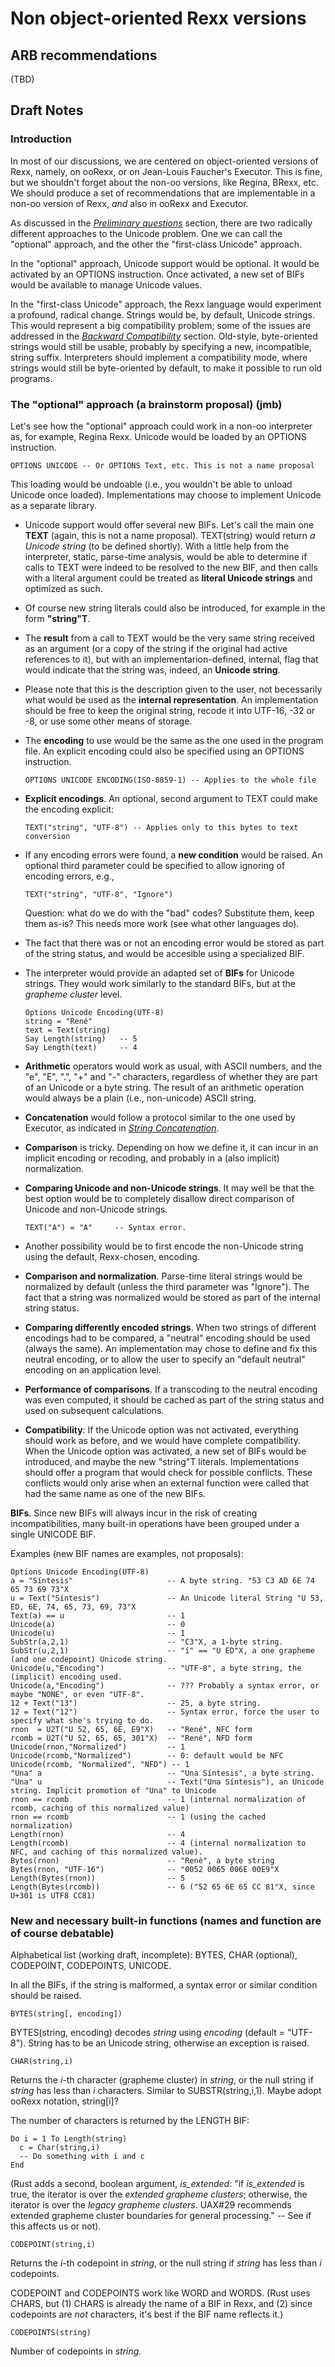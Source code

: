 # Non object-oriented Rexx versions

## ARB recommendations

(TBD)

## Draft Notes

### Introduction

In most of our discussions, we are centered on object-oriented versions of Rexx, namely, on ooRexx, or on Jean-Louis Faucher's Executor. This is fine, but we shouldn't forget about the non-oo versions, like Regina, BRexx, etc. We should produce a
set of recommendations that are implementable in a non-oo version of Rexx, _and_ also in ooRexx and Executor.

As discussed in the *[Preliminary questions](0150_Preliminary_questions.md)* section, there are two radically different approaches to the Unicode problem. One we can call the "optional" approach, and the other the "first-class Unicode" approach. 

In the "optional" approach, Unicode support would be optional. It would be activated by an OPTIONS instruction. Once activated, a new set of BIFs would be available to manage Unicode values.

In the "first-class Unicode" approach, the Rexx language would experiment a profound, radical change. Strings would be, by default, Unicode strings. This would represent a big compatibility problem; some of the issues are addressed in the *[Backward Compatibility](0300_Backward_compatibility.md)* section. Old-style, byte-oriented strings would still be usable, probably by specifying a new, incompatible, string suffix. Interpreters should implement a compatibility mode, where
strings would still be byte-oriented by default, to make it possible to run old programs.

### The "optional" approach (a brainstorm proposal) (jmb)

Let's see how the "optional" approach could work in a non-oo interpreter as, for example, Regina Rexx. Unicode would be loaded by an OPTIONS instruction. 

    OPTIONS UNICODE -- Or OPTIONS Text, etc. This is not a name proposal
This loading would be undoable (i.e., you wouldn't be able to unload Unicode once loaded). Implementations may choose to implement Unicode as a separate library.

* Unicode support would offer several new BIFs. Let's call the main one **TEXT** (again, this is not a name proposal). TEXT(string) would return _a Unicode string_ (to be defined shortly). With a little help from the interpreter, static, parse-time analysis, would be able to determine if calls to TEXT were indeed to be resolved to the new BIF, and then calls with a literal argument could be treated as **literal Unicode strings** and optimized as such.

* Of course new string literals could also be introduced, for example in the form **"string"T**.

* The **result** from a call to TEXT would be the very same string received as an argument (or a copy of the string if the original had active references to it), but with an implementarion-defined, internal, flag that would indicate that the string was, indeed, an **Unicode string**.

* Please note that this is the description given to the user, not becessarily what would be used as the **internal representation**. An implementation should be free to keep the original string, recode it into UTF-16, -32 or -8, or use some other means of storage.

* The **encoding** to use would be the same as the one used in the program file. An explicit encoding could also be specified using an OPTIONS instruction.
  ```
  OPTIONS UNICODE ENCODING(ISO-8859-1) -- Applies to the whole file
  ```
* **Explicit encodings**. An optional, second argument to TEXT could make the encoding explicit:
  ```
  TEXT("string", "UTF-8") -- Applies only to this bytes to text conversion
  ```
* If any encoding errors were found, a **new condition** would be raised. An optional third parameter could be specified to allow ignoring of encoding errors, e.g.,
  ```
  TEXT("string", "UTF-8", "Ignore")
  ```
  Question: what do we do with the "bad" codes? Substitute them, keep them as-is? This needs more work (see what other languages do).
* The fact that there was or not an encoding error would be stored as part of the string status, and would be accesible using a specialized BIF.

* The interpreter would provide an adapted set of **BIFs** for Unicode strings. They would work similarly to the standard BIFs, but at the _grapheme cluster_ level.
  ```
  Options Unicode Encoding(UTF-8)
  string = "René"
  text = Text(string)
  Say Length(string)   -- 5
  Say Length(text)     -- 4
  ```
* **Arithmetic** operators would work as usual, with ASCII numbers, and the "e", "E", ".", "+" and "-" characters, regardless of whether they are part of an Unicode or a byte string. The result of an arithmetic operation would always be a plain (i.e., non-unicode) ASCII string.

* **Concatenation** would follow a protocol similar to the one used by Executor, as indicated in *[String Concatenation](0525_String_concatenation.md)*.

* **Comparison** is tricky. Depending on how we define it, it can incur in an implicit encoding or recoding, and probably in a (also implicit) normalization.
  
* **Comparing Unicode and non-Unicode strings**. It may well be that the best option would be to completely disallow direct comparison of Unicode and non-Unicode strings.
  ```
  TEXT("A") = "A"     -- Syntax error.
  ```
* Another possibility would be to first encode the non-Unicode string using the default, Rexx-chosen, encoding.
    
* **Comparison and normalization**. Parse-time literal strings would be normalized by default (unless the third parameter was "Ignore"). The fact that a string was normalized would be stored as part of the internal string status.
  
* **Comparing differently encoded strings**. When two strings of different encodings had to be compared, a "neutral" encoding should be used (always the same). An implementation may chose to define and fix this neutral encoding, or to allow the user to specify an "default neutral" encoding on an application level.

* **Performance of comparisons**. If a transcoding to the neutral encoding was even computed, it should be cached as part of the string status and used on subsequent calculations.

* **Compatibility**: If the Unicode option was not activated, everything should work as before, and we would have complete compatibility. When the Unicode option was activated, a new set of BIFs would be introduced, and maybe the new "string"T literals. Implementations should offer a program that would check for possible conflicts. These conflicts would only arise when an external function were called that had the same name as one of the new BIFs.

**BIFs**. Since new BIFs will always incur in the risk of creating incompatibilities, many built-in operations have been grouped under a single UNICODE BIF.

Examples (new BIF names are examples, not proposals):

    Options Unicode Encoding(UTF-8)
    a = "Síntesis"                     -- A byte string. "53 C3 AD 6E 74 65 73 69 73"X
    u = Text("Síntesis")               -- An Unicode literal String "U 53, ED, 6E, 74, 65, 73, 69, 73"X
    Text(a) == u                       -- 1        
    Unicode(a)                         -- 0
    Unicode(u)                         -- 1
    SubStr(a,2,1)                      -- "C3"X, a 1-byte string.
    SubStr(u,2,1)                      -- "í" == "U ED"X, a one grapheme (and one codepoint) Unicode string.
    Unicode(u,"Encoding")              -- "UTF-8", a byte string, the (implicit) encoding used.
    Unicode(a,"Encoding")              -- ??? Probably a syntax error, or maybe "NONE", or even "UTF-8".
    12 + Text("13")                    -- 25, a byte string.
    12 = Text("12")                    -- Syntax error, force the user to specify what she's trying to do.
    rnon  = U2T("U 52, 65, 6E, E9"X)   -- "René", NFC form
    rcomb = U2T("U 52, 65, 65, 301"X)  -- "René", NFD form
    Unicode(rnon,"Normalized")         -- 1
    Unicode(rcomb,"Normalized")        -- 0: default would be NFC
    Unicode(rcomb, "Normalized", "NFD") -- 1
    "Una" a                            -- "Una Síntesis", a byte string.
    "Una" u                            -- Text("Una Síntesis"), an Unicode string. Implicit promotion of "Una" to Unicode
    rnon == rcomb                      -- 1 (internal normalization of rcomb, caching of this normalized value)
    rnon == rcomb                      -- 1 (using the cached normalization)
    Length(rnon)                       -- 4
    Length(rcomb)                      -- 4 (internal normalization to NFC, and caching of this normalized value).
    Bytes(rnon)                        -- "Renè", a byte string
    Bytes(rnon, "UTF-16")              -- "0052 0065 006E 00E9"X
    Length(Bytes(rnon))                -- 5 
    Length(Bytes(rcomb))               -- 6 ("52 65 6E 65 CC 81"X, since U+301 is UTF8 CC81)

### New and necessary built-in functions (names and function are of course debatable)

Alphabetical list (working draft, incomplete): BYTES, CHAR (optional), CODEPOINT, CODEPOINTS, UNICODE.

In all the BIFs, if the string is malformed, a syntax error or similar condition should be raised.

    BYTES(string[, encoding])
    
BYTES(string, encoding) decodes _string_ using _encoding_ (default = "UTF-8"). String has to be an Unicode string, otherwise an exception is raised. 

    CHAR(string,i) 
        
Returns the _i_-th character (grapheme cluster) in _string_, or the null string if _string_ has less than _i_ characters. Similar to SUBSTR(string,i,1). Maybe adopt ooRexx notation, string[i]?

The number of characters is returned by the LENGTH BIF:

    Do i = 1 To Length(string)
      c = Char(string,i)
      -- Do something with i and c
    End

(Rust adds a second, boolean argument, _is_extended_: "if _is_extended_ is true, the iterator is over the _extended grapheme clusters_; otherwise, the iterator is over the _legacy grapheme clusters_. UAX#29 recommends extended grapheme cluster boundaries for general processing." -- See if this affects us or not).

    CODEPOINT(string,i)
    
Returns the _i_-th codepoint in _string_, or the null string if _string_ has less than _i_ codepoints.

CODEPOINT and CODEPOINTS work like WORD and WORDS. (Rust uses CHARS, but (1) CHARS is already the name of a BIF in Rexx, and (2) since codepoints are _not_ characters, it's best if the BIF name reflects it.)

    CODEPOINTS(string)
    
Number of codepoints in _string_.
